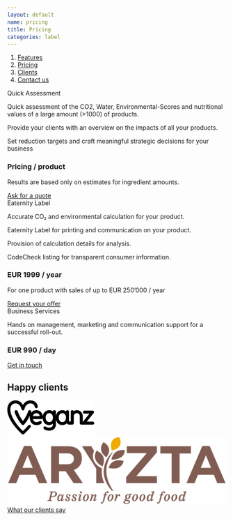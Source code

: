 ```yaml
---
layout: default
name: pricing
title: Pricing
categories: label
---
```


<div class="container hidden-xs">
  <div class="row">
    <div class="col-xs-12 text-center">
      <ol class="subNavigation">
        <a href="/label"><li>Features</li></a>
        <a href="/label/pricing"><li class="current">Pricing</li></a>
        <a href="/label/clients"><li>Clients</li></a>
        <a  href="mailto:mail@eaternity.ch"><li>Contact us</li></a>
      </ol>
    </div>
  </div>
</div>

<div class="container">
  <div class="row big-push-bottom push-top md-verticalAlign">
    <div class="col-xs-12 col-md-4">
      <div>
        <div class="teaserBoxtitle bgLightBlue">
          Quick Assessment
        </div>
        <div class="teaserBox bgLightGrey">
        <p>Quick assessment of the CO2, Water, Environmental-Scores and nutritional values of a large amount (>1000) of products.</p>
        <p>Provide your clients with an overview on the impacts of all your products.</p>
        <p>Set reduction targets and craft meaningful strategic decisions for your business</p>
  <h3>Pricing / product</h3>
  <p>Results are based only on estimates for ingredient amounts.</p>
  <a href="/contact" class="button">Ask for a quote<i class="fa fa-angle-right fa-lg"></i></a>
  </div>
  </div>
  </div>
  <div class="col-xs-12 col-md-4 sm-push-top">
  <div>
  <div class="teaserBoxtitle bgProfessionalHeader">
  Eaternity Label
  </div>
  <div class="teaserBox bgProfessionalBox">
  <p>Accurate CO₂ and environmental calculation for your product.</p>
  <p>Eaternity Label for printing and communication on your product.</p>
  <p>Provision of calculation details for analysis.</p>
  <p>CodeCheck listing for transparent consumer information.</p>
  <h3>EUR 1999 / year </h3>
  <p>For one product with sales of up to EUR 250’000 / year</p>
  <a href="/contact" class="button">Request your offer<i class="fa fa-angle-right fa-lg"></i></a>
  </div>
  </div>
  </div>
  <div class="col-xs-12 col-md-4 sm-push-top">
  <div>
  <div class="teaserBoxtitle bgProfessionalHeader">
  Business Services
  </div>
  <div class="teaserBox bgLightGrey">
  <p>Hands on management, marketing and communication support for a successful roll-out.</p>
  <h3>EUR 990 / day</h3>
  <a href="/contact" class="button">Get in touch <i class="fa fa-angle-right fa-lg"></i></a>
  </div>
  </div>
  </div>
    </div>
</div>

<div class="window" style="background-image: url('/img/label/herbstmarkt_eth_03.jpg')"></div>

<div class="container">
  <div class="row big-push-top small-push-bottom">
    <div class="col-xs-12 text-center">
      <h2>Happy clients</h2>
    </div>
  </div>

  <div class="row push-bottom">
    <div class="col-xs-offset-2 col-xs-8 col-sm-offset-3 col-sm-3 text-center">
      <img class="responsive" src="/img/partners/Veganz.svg">
    </div>
    <div class="col-xs-offset-2 col-xs-8 col-sm-offset-0 col-sm-3 text-center xs-push-top">
      <img class="responsive" src="/img/partners/Aryzta_Logo.svg">
    </div>
  </div>

  <div class="row push-bottom">
    <div class="col-xs-12 text-center">
      <a href="/app/clients" class="button">What our clients say<i class="fa fa-angle-right fa-lg"></i></a>
    </div>
  </div>

</div>

<script src="https://ajax.googleapis.com/ajax/libs/jquery/1.11.3/jquery.min.js"></script>

<script src="/js/jquery.magnific-popup.min.js"></script>

<script src="/js/bootstrap.min.js"></script>

<script src="/js/icheck.min.js"></script>

<script src="/js/script.js"></script>
